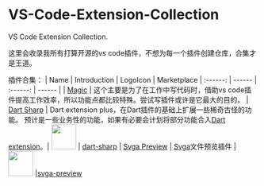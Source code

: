 # VS-Code-Extension-Collection

VS Code Extension Collection.

这里会收录我所有打算开源的vs code插件，不想为每一个插件创建仓库，合集才是王道。

插件合集：
| Name | Introduction | LogoIcon | Marketplace
| :------: | ------ | :------: | ------ |
| [Magic](https://github.com/Nomeleel/VS-Code-Extension-Collection/blob/master/magic/README.md) | 这个主要是为了在工作中写代码时，借助vs code插件提高工作效率，所以功能点都比较特殊。尝试写插件或许是它最大的目的。
| [Dart Sharp](https://github.com/Nomeleel/VS-Code-Extension-Collection/blob/master/dart%20sharp/README.md) | Dart extension plus，在Dart插件的基础上扩展一些稀奇古怪的功能。 预计是一些业务性的功能，如果有必要会计划将部分功能合入[Dart extension](https://marketplace.visualstudio.com/items?itemName=Dart-Code.dart-code)。| <img src="https://raw.githubusercontent.com/Nomeleel/VS-Code-Extension-Collection/master/dart%20sharp/resource/icon/dart_sharp.png" width="50px" height="50px" /> | [dart-sharp](https://marketplace.visualstudio.com/items?itemName=Nomeleel.dart-sharp)
| [Svga Preview](https://github.com/Nomeleel/VS-Code-Extension-Collection/blob/master/svga-preview/README.md) | [Svga](http://svga.io/)文件预览插件 | <img src="https://raw.githubusercontent.com/Nomeleel/VS-Code-Extension-Collection/master/svga-preview/resource/icon/svga.png" width="50px" height="50px" /> |[svga-preview](https://marketplace.visualstudio.com/items?itemName=Nomeleel.svga-preview)